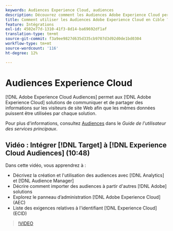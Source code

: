 ```yaml
---
keywords: Audiences Experience Cloud, audiences
description: Découvrez comment les Audiences Adobe Experience Cloud permettent aux solutions Experience Cloud de communiquer et de partager des informations sur les visiteurs de sites Web avec d'autres solutions Adobes.
title: Comment utiliser les Audiences Adobe Experience Cloud en Cible ?
feature: Intégrations
exl-id: 4502e77d-1310-41f3-8d14-ba69692df1af
translation-type: tm+mt
source-git-commit: f3a9ee9827d635d335cb9707d3d92d0de1bd0304
workflow-type: tm+mt
source-wordcount: '116'
ht-degree: 12%

---
```


# Audiences Experience Cloud

[!DNL Adobe Experience Cloud Audiences] permet aux  [!DNL Adobe Experience Cloud] solutions de communiquer et de partager des informations sur les visiteurs de site Web afin que les mêmes données puissent être utilisées par chaque solution.

Pour plus d&#39;informations, consultez [Audiences](https://experienceleague.adobe.com/docs/core-services/interface/audiences/audience-library.html?lang=fr) dans le *Guide de l&#39;utilisateur des services principaux*.

## Vidéo : Intégrer [!DNL Target] à [!DNL Experience Cloud Audiences] (10:48)

Dans cette vidéo, vous apprendrez à :

* Décrivez la création et l&#39;utilisation des audiences avec [!DNL Analytics] et [!DNL Audience Manager]
* Décrire comment importer des audiences à partir d&#39;autres [!DNL Adobe] solutions
* Explorez le panneau d’administration [!DNL Adobe Experience Cloud] (AEC)
* Liste des exigences relatives à l&#39;identifiant [!DNL Experience Cloud] (ECID)

>[!VIDEO](https://video.tv.adobe.com/v/35152)
